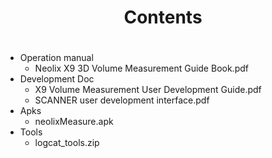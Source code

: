# <center>Contents</center><h1>


* Operation manual
    * Neolix X9 3D Volume Measurement Guide Book.pdf
* Development Doc
    * X9 Volume Measurement User Development Guide.pdf
    * SCANNER user development interface.pdf
* Apks    
    * neolixMeasure.apk
* Tools
    * logcat_tools.zip    